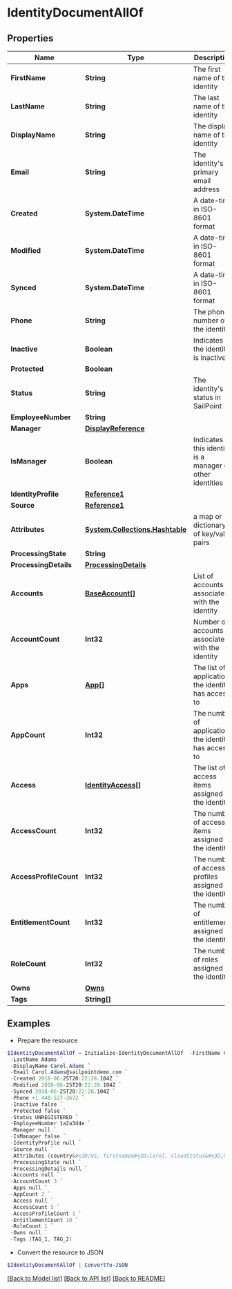 # IdentityDocumentAllOf
## Properties

Name | Type | Description | Notes
------------ | ------------- | ------------- | -------------
**FirstName** | **String** | The first name of the identity | [optional] 
**LastName** | **String** | The last name of the identity | [optional] 
**DisplayName** | **String** | The display name of the identity | [optional] 
**Email** | **String** | The identity&#39;s primary email address | [optional] 
**Created** | **System.DateTime** | A date-time in ISO-8601 format | [optional] 
**Modified** | **System.DateTime** | A date-time in ISO-8601 format | [optional] 
**Synced** | **System.DateTime** | A date-time in ISO-8601 format | [optional] 
**Phone** | **String** | The phone number of the identity | [optional] 
**Inactive** | **Boolean** | Indicates if the identity is inactive | [optional] 
**Protected** | **Boolean** |  | [optional] 
**Status** | **String** | The identity&#39;s status in SailPoint | [optional] 
**EmployeeNumber** | **String** |  | [optional] 
**Manager** | [**DisplayReference**](DisplayReference.md) |  | [optional] 
**IsManager** | **Boolean** | Indicates if this identity is a manager of other identities | [optional] 
**IdentityProfile** | [**Reference1**](Reference1.md) |  | [optional] 
**Source** | [**Reference1**](Reference1.md) |  | [optional] 
**Attributes** | [**System.Collections.Hashtable**](AnyType.md) | a map or dictionary of key/value pairs | [optional] 
**ProcessingState** | **String** |  | [optional] 
**ProcessingDetails** | [**ProcessingDetails**](ProcessingDetails.md) |  | [optional] 
**Accounts** | [**BaseAccount[]**](BaseAccount.md) | List of accounts associated with the identity | [optional] 
**AccountCount** | **Int32** | Number of accounts associated with the identity | [optional] 
**Apps** | [**App[]**](App.md) | The list of applications the identity has access to | [optional] 
**AppCount** | **Int32** | The number of applications the identity has access to | [optional] 
**Access** | [**IdentityAccess[]**](IdentityAccess.md) | The list of access items assigned to the identity | [optional] 
**AccessCount** | **Int32** | The number of access items assigned to the identity | [optional] 
**AccessProfileCount** | **Int32** | The number of access profiles assigned to the identity | [optional] 
**EntitlementCount** | **Int32** | The number of entitlements assigned to the identity | [optional] 
**RoleCount** | **Int32** | The number of roles assigned to the identity | [optional] 
**Owns** | [**Owns**](Owns.md) |  | [optional] 
**Tags** | **String[]** |  | [optional] 

## Examples

- Prepare the resource
```powershell
$IdentityDocumentAllOf = Initialize-IdentityDocumentAllOf  -FirstName Carol `
 -LastName Adams `
 -DisplayName Carol.Adams `
 -Email Carol.Adams@sailpointdemo.com `
 -Created 2018-06-25T20:22:28.104Z `
 -Modified 2018-06-25T20:22:28.104Z `
 -Synced 2018-06-25T20:22:28.104Z `
 -Phone +1 440-527-3672 `
 -Inactive false `
 -Protected false `
 -Status UNREGISTERED `
 -EmployeeNumber 1a2a3d4e `
 -Manager null `
 -IsManager false `
 -IdentityProfile null `
 -Source null `
 -Attributes {country&#x3D;US, firstname&#x3D;Carol, cloudStatus&#x3D;UNREGISTERED} `
 -ProcessingState null `
 -ProcessingDetails null `
 -Accounts null `
 -AccountCount 3 `
 -Apps null `
 -AppCount 2 `
 -Access null `
 -AccessCount 5 `
 -AccessProfileCount 1 `
 -EntitlementCount 10 `
 -RoleCount 1 `
 -Owns null `
 -Tags [TAG_1, TAG_2]
```

- Convert the resource to JSON
```powershell
$IdentityDocumentAllOf | ConvertTo-JSON
```

[[Back to Model list]](../README.md#documentation-for-models) [[Back to API list]](../README.md#documentation-for-api-endpoints) [[Back to README]](../README.md)

